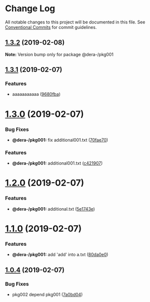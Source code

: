 # Change Log

All notable changes to this project will be documented in this file.
See [Conventional Commits](https://conventionalcommits.org) for commit guidelines.

## [1.3.2](https://github.com/dera-/lerna_test/compare/@dera-/pkg001@1.3.1...@dera-/pkg001@1.3.2) (2019-02-08)

**Note:** Version bump only for package @dera-/pkg001





## [1.3.1](https://github.com/dera-/lerna_test/compare/@dera-/pkg001@1.3.0...@dera-/pkg001@1.3.1) (2019-02-07)


### Features

* aaaaaaaaaaa ([9680fba](https://github.com/dera-/lerna_test/commit/9680fba))





# [1.3.0](https://github.com/dera-/lerna_test/compare/@dera-/pkg001@1.2.0...@dera-/pkg001@1.3.0) (2019-02-07)


### Bug Fixes

* **@dera-/pkg001:** fix additional001.txt ([70fae70](https://github.com/dera-/lerna_test/commit/70fae70))


### Features

* **@dera-/pkg001:** additional001.txt ([c421907](https://github.com/dera-/lerna_test/commit/c421907))





# [1.2.0](https://github.com/dera-/lerna_test/compare/@dera-/pkg001@1.1.0...@dera-/pkg001@1.2.0) (2019-02-07)


### Features

* **@dera-/pkg001:** additional.txt ([5e1743e](https://github.com/dera-/lerna_test/commit/5e1743e))





# [1.1.0](https://github.com/dera-/lerna_test/compare/@dera-/pkg001@1.0.4...@dera-/pkg001@1.1.0) (2019-02-07)


### Features

* **@dera-/pkg001:** add 'add' into a.txt ([80da0e0](https://github.com/dera-/lerna_test/commit/80da0e0))





## [1.0.4](https://github.com/dera-/lerna_test/compare/@dera-/pkg001@1.0.3...@dera-/pkg001@1.0.4) (2019-02-07)


### Bug Fixes

* pkg002 depend pkg001 ([7a0bd04](https://github.com/dera-/lerna_test/commit/7a0bd04))
